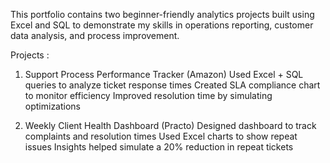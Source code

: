 This portfolio contains two beginner-friendly analytics projects built using Excel and SQL to demonstrate my skills in operations reporting, customer data analysis, and process improvement.

Projects : 
1. Support Process Performance Tracker (Amazon)
Used Excel + SQL queries to analyze ticket response times
Created SLA compliance chart to monitor efficiency
Improved resolution time by simulating optimizations

2. Weekly Client Health Dashboard (Practo)
Designed dashboard to track complaints and resolution times
Used Excel charts to show repeat issues
Insights helped simulate a 20% reduction in repeat tickets
